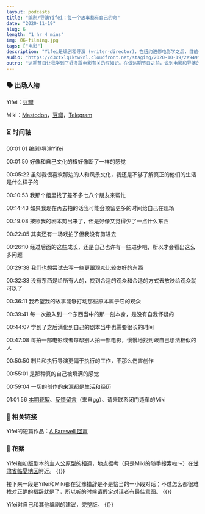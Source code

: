 ```yaml
---
layout: podcasts
title: "编剧/导演Yifei：每一个故事都有自己的命"
date: "2020-11-19"
slug: 6
length: "1 hr 4 mins"
img: 06-filming.jpg
tags: ["电影"]
description: "Yifei是编剧和导演 (writer-director)，在纽约进修电影学之后，目前作为独立导演和制片人在北京工作和生活。今天我请Yifei来谈谈TA之前的短篇作品《回声》制作幕后，正在进行中的剧本，自我怀疑与创作欲，和怎么样找到志同道合的人做电影。"
audio: "https://d3ctxlq1ktw2nl.cloudfront.net/staging/2020-10-19/2e949f12-cf29-fefe-ff69-43e4b9c7efb8.mp3"
outro: "这期节目让我学到了好多跟电影有关的豆知识。在做这期节目之前，说到电影和导演的话，我的脑子里冒出来的只有电影院大屏幕上看到过的几个著名导演的名字。现在想想的话，用镜头说话的这个行业，当然从来也不缺乏Yifei这样想要创作和表达的年轻人。所以现在是一种“啊原来我看的每个剧背后都有一些活生生的人在为这个作品焦灼过苦恼过”的感觉。所以如果你对节目开头讨论过的Yifei作品《回声》有兴趣的话，请在豆瓣联系TA观看。"
---
```


### 🗣 出场人物

Yifei：[豆瓣](https://www.douban.com/people/sylvia_smile/)

Miki：[Mastodon](https://m.cmx.im/@mikihau)，[豆瓣](https://www.douban.com/people/49489567/)，[Telegram](https://t.me/liquid_raspberry)


### ⏳ 时间轴

00:01:01 编剧/导演Yifei

00:01:50 好像和自己文化的根好像断了一样的感觉

00:05:22 虽然我很喜欢那边的人和风景文化，我还是不够了解真正的他们的生活是什么样子的

00:10:53 我那个组里找了差不多七八个朋友来帮忙

00:14:43 如果我现在再去拍的话我可能会预留更多的时间给自己在现场

00:19:08 按照我的剧本剪出来了，但是好像又觉得少了一点什么东西

00:22:05 其实还有一场戏拍了但我没有剪进去

00:26:10 经过后面的这些成长，还是自己也许有一些进步吧，所以才会看出这么多问题

00:29:38 我们也想尝试去写一些更跟观众比较友好的东西

00:32:33 没有东西是给所有人的，找到合适的观众和合适的方式去放映给观众就可以了

00:36:11 我希望我的故事能够打动那些原本属于它的观众

00:39:41 每一次投入到一个东西当中的那一刻本身，是没有自我怀疑的

00:44:07 学到了之后消化到自己的剧本当中也需要很长的时间

00:47:08 每拍一部电影或者每帮别人拍一部电影，慢慢地找到跟自己想法相似的人

00:50:50 制片和执行导演更偏于执行的工作，不那么伤害创作

00:55:01 是那种真的自己被填满的感觉

00:59:04 一切的创作的来源都是生活和经历

01:01:56 [本期花絮](https://gulugulufm.github.io/podcasts/6/#-花絮)、[反馈留言](https://gulugulufm.github.io/pages/contact/)（来自gg）、请来联系闭门造车的Miki


### 🔗 相关链接

Yifei的短篇作品：[A Farewell 回声](https://www.yifeihefilm.com/a-farewell-)

### 🧨 花絮

Yifei和初版剧本的主人公原型的相遇，地点据考（只是Miki的随手搜索啦～）在[甘肃省临夏地区](https://www.google.com/maps/place/Linxia+Hui+Autonomous+Prefecture,+Linxia,+Gansu,+China/@35.5746933,102.9887139,10.41z/)附近。
{{<audio-tidbits src="https://storage.googleapis.com/firstory-709db.appspot.com/Record/ckcyy5sdwrbqi0870gfsgvdl9/1605485359939.mp3" title="和初版剧本的主人公原型相遇">}}

接下来一段是Yifei和Miki都在犹豫措辞是不是恰当的一小段对话；不过怎么都很难找对正确的措辞就是了，所以听的时候请假定对话者有最佳意图。
{{<audio-tidbits src="https://storage.googleapis.com/firstory-709db.appspot.com/Record/ckcyy5sdwrbqi0870gfsgvdl9/1605485469314.mp3" title="目的一旦不纯粹了，拧成一股绳的感觉就会没有或者变少">}}

Yifei对自己和其他编剧的建议，完整版。
{{<audio-tidbits src="https://storage.googleapis.com/firstory-709db.appspot.com/Record/ckcyy5sdwrbqi0870gfsgvdl9/1605485552812.mp3" title="如果想做创作的话，就多体验生活">}}